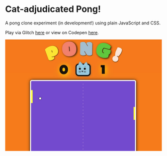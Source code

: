 # Cat-adjudicated Pong!
A pong clone experiment (in development!) using plain JavaScript and CSS.

Play via Glitch [here](https://cat-pong.glitch.me/) or view on Codepen [here](https://codepen.io/denismcdonald/full/JvaBNM/).

![Screenshot](https://github.com/denismcdonald/Cat-Pong/blob/master/Capture1.JPG)

